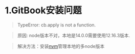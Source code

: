 # 1.GitBook安装问题
>TypeError: cb.apply is not a function.

>原因: node版本不对，本地是14.0.0需要使用12.16.3版本.

>解决方法：安装[nvm](https://juejin.im/post/6844903839204638734)管理本地的多node版本

